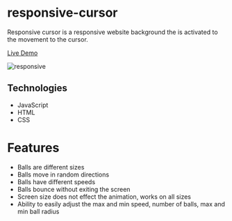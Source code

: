 # responsive-cursor
Responsive cursor is a responsive website background the is activated to the movement to the cursor. 

[Live Demo](https://codepen.io/stanbond/pen/PoomaOM)


 ![responsive](./images/screen-rec.gif)
 
 ## Technologies  
* JavaScript
* HTML
* CSS

# Features
* Balls are different sizes
* Balls move in random directions
* Balls have different speeds
* Balls bounce without exiting the screen
* Screen size does not effect the animation, works on all sizes
* Ability to easily adjust the max and min speed, number of balls, max and min ball radius
